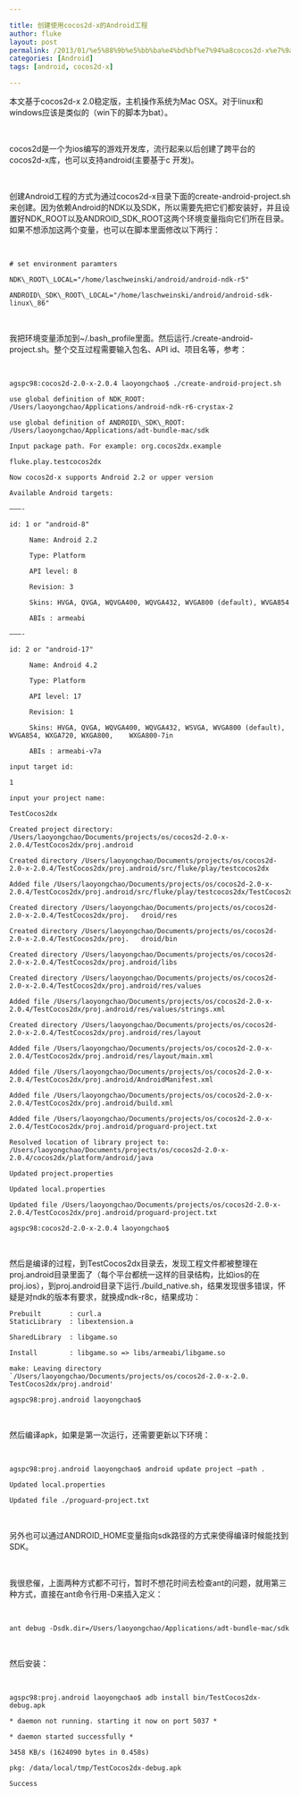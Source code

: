 ```yaml
---

title: 创建使用cocos2d-x的Android工程
author: fluke
layout: post
permalink: /2013/01/%e5%88%9b%e5%bb%ba%e4%bd%bf%e7%94%a8cocos2d-x%e7%9a%84android%e5%b7%a5%e7%a8%8b/
categories: [Android]
tags: [android, cocos2d-x]

---
```


本文基于cocos2d-x 2.0稳定版，主机操作系统为Mac OSX。对于linux和windows应该是类似的（win下的脚本为bat）。

 

cocos2d是一个为ios编写的游戏开发库，流行起来以后创建了跨平台的cocos2d-x库，也可以支持android(主要基于c 开发)。

 

创建Android工程的方式为通过cocos2d-x目录下面的create-android-project.sh来创建。因为依赖Android的NDK以及SDK，所以需要先把它们都安装好，并且设置好NDK\_ROOT以及ANDROID\_SDK_ROOT这两个环境变量指向它们所在目录。如果不想添加这两个变量，也可以在脚本里面修改以下两行：

 

	# set environment paramters
	
	NDK\_ROOT\_LOCAL="/home/laschweinski/android/android-ndk-r5"
	
	ANDROID\_SDK\_ROOT\_LOCAL="/home/laschweinski/android/android-sdk-linux\_86"

 

我把环境变量添加到~/.bash_profile里面。然后运行./create-android-project.sh。整个交互过程需要输入包名、API id、项目名等，参考：

 

	agspc98:cocos2d-2.0-x-2.0.4 laoyongchao$ ./create-android-project.sh 
	
	use global definition of NDK_ROOT: /Users/laoyongchao/Applications/android-ndk-r6-crystax-2
	
	use global definition of ANDROID\_SDK\_ROOT: /Users/laoyongchao/Applications/adt-bundle-mac/sdk
	
	Input package path. For example: org.cocos2dx.example
	
	fluke.play.testcocos2dx
	
	Now cocos2d-x supports Android 2.2 or upper version
	
	Available Android targets:
	
	———-
	
	id: 1 or "android-8"
	
	     Name: Android 2.2
	
	     Type: Platform
	
	     API level: 8
	
	     Revision: 3
	
	     Skins: HVGA, QVGA, WQVGA400, WQVGA432, WVGA800 (default), WVGA854
	
	     ABIs : armeabi
	
	———-
	
	id: 2 or "android-17"
	
	     Name: Android 4.2
	
	     Type: Platform
	
	     API level: 17
	
	     Revision: 1
	
	     Skins: HVGA, QVGA, WQVGA400, WQVGA432, WSVGA, WVGA800 (default), WVGA854, WXGA720, WXGA800, 	WXGA800-7in
	
	     ABIs : armeabi-v7a
	
	input target id:
	
	1
	
	input your project name:
	
	TestCocos2dx
	
	Created project directory: /Users/laoyongchao/Documents/projects/os/cocos2d-2.0-x-2.0.4/TestCocos2dx/proj.android
	
	Created directory /Users/laoyongchao/Documents/projects/os/cocos2d-2.0-x-2.0.4/TestCocos2dx/proj.android/src/fluke/play/testcocos2dx
	
	Added file /Users/laoyongchao/Documents/projects/os/cocos2d-2.0-x-2.0.4/TestCocos2dx/proj.android/src/fluke/play/testcocos2dx/TestCocos2dx.java
	
	Created directory /Users/laoyongchao/Documents/projects/os/cocos2d-2.0-x-2.0.4/TestCocos2dx/proj.	droid/res
	
	Created directory /Users/laoyongchao/Documents/projects/os/cocos2d-2.0-x-2.0.4/TestCocos2dx/proj.	droid/bin
	
	Created directory /Users/laoyongchao/Documents/projects/os/cocos2d-2.0-x-2.0.4/TestCocos2dx/proj.android/libs
	
	Created directory /Users/laoyongchao/Documents/projects/os/cocos2d-2.0-x-2.0.4/TestCocos2dx/proj.android/res/values
	
	Added file /Users/laoyongchao/Documents/projects/os/cocos2d-2.0-x-2.0.4/TestCocos2dx/proj.android/res/values/strings.xml
	
	Created directory /Users/laoyongchao/Documents/projects/os/cocos2d-2.0-x-2.0.4/TestCocos2dx/proj.android/res/layout
	
	Added file /Users/laoyongchao/Documents/projects/os/cocos2d-2.0-x-2.0.4/TestCocos2dx/proj.android/res/layout/main.xml
	
	Added file /Users/laoyongchao/Documents/projects/os/cocos2d-2.0-x-2.0.4/TestCocos2dx/proj.android/AndroidManifest.xml
	
	Added file /Users/laoyongchao/Documents/projects/os/cocos2d-2.0-x-2.0.4/TestCocos2dx/proj.android/build.xml
	
	Added file /Users/laoyongchao/Documents/projects/os/cocos2d-2.0-x-2.0.4/TestCocos2dx/proj.android/proguard-project.txt
	
	Resolved location of library project to: /Users/laoyongchao/Documents/projects/os/cocos2d-2.0-x-2.0.4/cocos2dx/platform/android/java
	
	Updated project.properties
	
	Updated local.properties
	
	Updated file /Users/laoyongchao/Documents/projects/os/cocos2d-2.0-x-2.0.4/TestCocos2dx/proj.android/proguard-project.txt
	
	agspc98:cocos2d-2.0-x-2.0.4 laoyongchao$ 

 

然后是编译的过程，到TestCocos2dx目录去，发现工程文件都被整理在proj.android目录里面了（每个平台都统一这样的目录结构，比如ios的在proj.ios），到proj.android目录下运行./build_native.sh，结果发现很多错误，怀疑是对ndk的版本有要求，就换成ndk-r8c，结果成功：


	
	Prebuilt       : curl.a  
	StaticLibrary  : libextension.a
	
	SharedLibrary  : libgame.so
	
	Install        : libgame.so => libs/armeabi/libgame.so
	
	make: Leaving directory `/Users/laoyongchao/Documents/projects/os/cocos2d-2.0-x-2.0.	TestCocos2dx/proj.android'
	
	agspc98:proj.android laoyongchao$ 

 

然后编译apk，如果是第一次运行，还需要更新以下环境：

 

	agspc98:proj.android laoyongchao$ android update project –path .
	
	Updated local.properties
	
	Updated file ./proguard-project.txt

 

另外也可以通过ANDROID_HOME变量指向sdk路径的方式来使得编译时候能找到SDK。

 

我很悲催，上面两种方式都不可行，暂时不想花时间去检查ant的问题，就用第三种方式，直接在ant命令行用-D来插入定义：

 

	ant debug -Dsdk.dir=/Users/laoyongchao/Applications/adt-bundle-mac/sdk

 

然后安装：

 

	agspc98:proj.android laoyongchao$ adb install bin/TestCocos2dx-debug.apk 
	
	* daemon not running. starting it now on port 5037 *
	
	* daemon started successfully *
	
	3458 KB/s (1624090 bytes in 0.458s)
	
	pkg: /data/local/tmp/TestCocos2dx-debug.apk
	
	Success

 

 

 